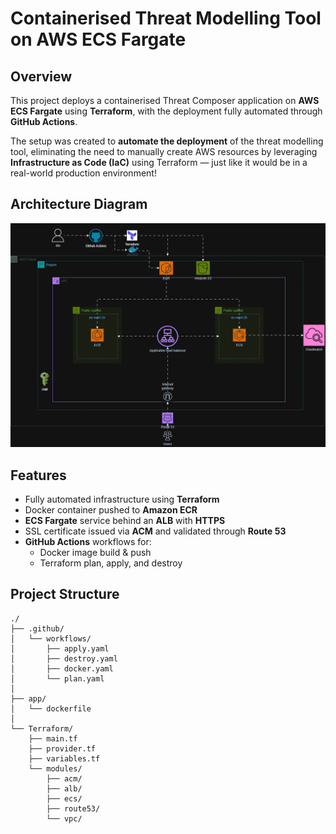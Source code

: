 # Containerised Threat Modelling Tool on AWS ECS Fargate

## Overview

This project deploys a containerised Threat Composer application on **AWS ECS Fargate** using **Terraform**, with the deployment fully automated through **GitHub Actions**.

The setup was created to **automate the deployment** of the threat modelling tool, eliminating the need to manually create AWS resources by leveraging **Infrastructure as Code (IaC)** using Terraform — just like it would be in a real-world production environment!

## Architecture Diagram

<p align="center">
  <img src="images/architecture diagram.png" style="width:700px"/>
</p>


## Features

- Fully automated infrastructure using **Terraform**
- Docker container pushed to **Amazon ECR**
- **ECS Fargate** service behind an **ALB** with **HTTPS**
- SSL certificate issued via **ACM** and validated through **Route 53**
- **GitHub Actions** workflows for:
  - Docker image build & push
  - Terraform plan, apply, and destroy


## Project Structure

```
./
├── .github/
│   └── workflows/
│       ├── apply.yaml
│       ├── destroy.yaml
│       ├── docker.yaml
│       └── plan.yaml
│
├── app/
│   └── dockerfile
│
└── Terraform/
    ├── main.tf
    ├── provider.tf
    ├── variables.tf
    └── modules/
        ├── acm/
        ├── alb/
        ├── ecs/
        ├── route53/
        └── vpc/

```